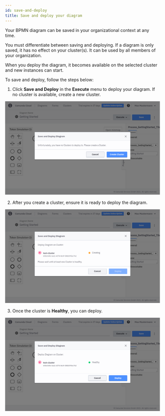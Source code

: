 ```yaml
---
id: save-and-deploy
title: Save and deploy your diagram
---
```


Your BPMN diagram can be saved in your organizational context at any time.

You must differentiate between saving and deploying. If a diagram is only saved, it has no effect on your cluster(s). It can be used by all members of your organization.

When you deploy the diagram, it becomes available on the selected cluster and new instances can start.

To save and deploy, follow the steps below:

1. Click **Save and Deploy** in the **Execute** menu to deploy your diagram. If no cluster is available, create a new cluster.

![no-cluster](img/no-cluster-message.png)

2. After you create a cluster, ensure it is ready to deploy the diagram.

![cluster creating](img/cluster-creating.png)

3. Once the cluster is **Healthy**, you can deploy.

![save and deploy](img/save-and-deploy.png)

